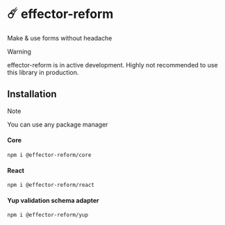 # ☄️ effector-reform

Make & use forms without headache

> [!WARNING]  
> effector-reform is in active development.
> Highly not recommended to use this
> library in production.

## Installation

> [!NOTE]
> You can use any package manager

#### Core

```
npm i @effector-reform/core
```

#### React

```
npm i @effector-reform/react
```

#### Yup validation schema adapter

```
npm i @effector-reform/yup
```
